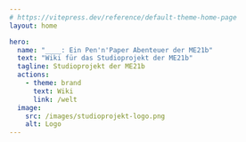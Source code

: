 ```yaml
---
# https://vitepress.dev/reference/default-theme-home-page
layout: home

hero:
  name: "____: Ein Pen'n'Paper Abenteuer der ME21b"
  text: "Wiki für das Studioprojekt der ME21b"
  tagline: Studioprojekt der ME21b
  actions:
    - theme: brand
      text: Wiki
      link: /welt
  image:
    src: /images/studioprojekt-logo.png
    alt: Logo
---
```


